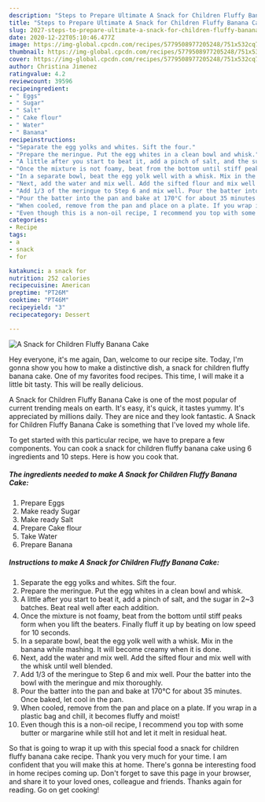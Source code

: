 ```yaml
---
description: "Steps to Prepare Ultimate A Snack for Children Fluffy Banana Cake"
title: "Steps to Prepare Ultimate A Snack for Children Fluffy Banana Cake"
slug: 2027-steps-to-prepare-ultimate-a-snack-for-children-fluffy-banana-cake
date: 2020-12-22T05:10:46.477Z
image: https://img-global.cpcdn.com/recipes/5779508977205248/751x532cq70/a-snack-for-children-fluffy-banana-cake-recipe-main-photo.jpg
thumbnail: https://img-global.cpcdn.com/recipes/5779508977205248/751x532cq70/a-snack-for-children-fluffy-banana-cake-recipe-main-photo.jpg
cover: https://img-global.cpcdn.com/recipes/5779508977205248/751x532cq70/a-snack-for-children-fluffy-banana-cake-recipe-main-photo.jpg
author: Christina Jimenez
ratingvalue: 4.2
reviewcount: 39596
recipeingredient:
- " Eggs"
- " Sugar"
- " Salt"
- " Cake flour"
- " Water"
- " Banana"
recipeinstructions:
- "Separate the egg yolks and whites. Sift the four."
- "Prepare the meringue. Put the egg whites in a clean bowl and whisk."
- "A little after you start to beat it, add a pinch of salt, and the sugar in 2~3 batches. Beat real well after each addition."
- "Once the mixture is not foamy, beat from the bottom until stiff peaks form when you lift the beaters. Finally fluff it up by beating on low speed for 10 seconds."
- "In a separate bowl, beat the egg yolk well with a whisk. Mix in the banana while mashing. It will become creamy when it is done."
- "Next, add the water and mix well. Add the sifted flour and mix well with the whisk until well blended."
- "Add 1/3 of the meringue to Step 6 and mix well. Pour the batter into the bowl with the meringue and mix thoroughly."
- "Pour the batter into the pan and bake at 170°C for about 35 minutes. Once baked, let cool in the pan."
- "When cooled, remove from the pan and place on a plate. If you wrap in a plastic bag and chill, it becomes fluffy and moist!"
- "Even though this is a non-oil recipe, I recommend you top with some butter or margarine while still hot and let it melt in residual heat."
categories:
- Recipe
tags:
- a
- snack
- for

katakunci: a snack for 
nutrition: 252 calories
recipecuisine: American
preptime: "PT26M"
cooktime: "PT46M"
recipeyield: "3"
recipecategory: Dessert

---
```



![A Snack for Children Fluffy Banana Cake](https://img-global.cpcdn.com/recipes/5779508977205248/751x532cq70/a-snack-for-children-fluffy-banana-cake-recipe-main-photo.jpg)

Hey everyone, it's me again, Dan, welcome to our recipe site. Today, I'm gonna show you how to make a distinctive dish, a snack for children fluffy banana cake. One of my favorites food recipes. This time, I will make it a little bit tasty. This will be really delicious.

A Snack for Children Fluffy Banana Cake is one of the most popular of current trending meals on earth. It's easy, it's quick, it tastes yummy. It's appreciated by millions daily. They are nice and they look fantastic. A Snack for Children Fluffy Banana Cake is something that I've loved my whole life.




To get started with this particular recipe, we have to prepare a few components. You can cook a snack for children fluffy banana cake using 6 ingredients and 10 steps. Here is how you cook that.

<!--inarticleads1-->

##### The ingredients needed to make A Snack for Children Fluffy Banana Cake:

1. Prepare  Eggs
1. Make ready  Sugar
1. Make ready  Salt
1. Prepare  Cake flour
1. Take  Water
1. Prepare  Banana




<!--inarticleads2-->

##### Instructions to make A Snack for Children Fluffy Banana Cake:

1. Separate the egg yolks and whites. Sift the four.
1. Prepare the meringue. Put the egg whites in a clean bowl and whisk.
1. A little after you start to beat it, add a pinch of salt, and the sugar in 2~3 batches. Beat real well after each addition.
1. Once the mixture is not foamy, beat from the bottom until stiff peaks form when you lift the beaters. Finally fluff it up by beating on low speed for 10 seconds.
1. In a separate bowl, beat the egg yolk well with a whisk. Mix in the banana while mashing. It will become creamy when it is done.
1. Next, add the water and mix well. Add the sifted flour and mix well with the whisk until well blended.
1. Add 1/3 of the meringue to Step 6 and mix well. Pour the batter into the bowl with the meringue and mix thoroughly.
1. Pour the batter into the pan and bake at 170°C for about 35 minutes. Once baked, let cool in the pan.
1. When cooled, remove from the pan and place on a plate. If you wrap in a plastic bag and chill, it becomes fluffy and moist!
1. Even though this is a non-oil recipe, I recommend you top with some butter or margarine while still hot and let it melt in residual heat.




So that is going to wrap it up with this special food a snack for children fluffy banana cake recipe. Thank you very much for your time. I am confident that you will make this at home. There's gonna be interesting food in home recipes coming up. Don't forget to save this page in your browser, and share it to your loved ones, colleague and friends. Thanks again for reading. Go on get cooking!
